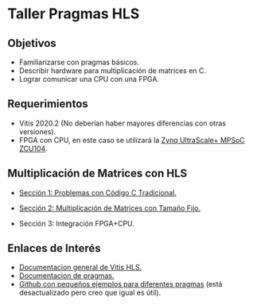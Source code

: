 # Taller Pragmas HLS

## Objetivos

* Familiarizarse con pragmas básicos.
* Describir hardware para multiplicación de matrices en C.
* Lograr comunicar una CPU con una FPGA.

## Requerimientos

* Vitis 2020.2 (No deberían haber mayores diferencias con otras versiones).
* FPGA con CPU, en este caso se utilizará la [Zynq UltraScale+ MPSoC ZCU104](https://www.xilinx.com/products/boards-and-kits/zcu104.html#).

## Multiplicación de Matrices con HLS

* [Sección 1: Problemas con Código C Tradicional.](./Seccion1/Seccion1.md)

* [Sección 2: Multiplicación de Matrices con Tamaño Fijo.](./Seccion2/Seccion2.md)

* Sección 3: Integración FPGA+CPU.

## Enlaces de Interés

* [Documentacion general de Vitis HLS.](https://www.xilinx.com/html_docs/xilinx2020_2/vitis_doc/gnq1597858079367.html)
* [Documentacion de pragmas.](https://www.xilinx.com/html_docs/xilinx2020_2/vitis_doc/hls_pragmas.html#okr1504034364623)
* [Github con pequeños ejemplos para diferentes pragmas](https://github.com/Xilinx/SDSoC_Examples/tree/master/cpp/getting_started) (está desactualizado pero creo que igual es útil).

